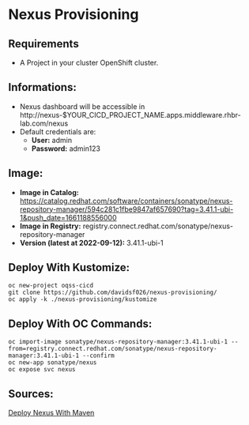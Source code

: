 # Nexus Provisioning

## Requirements
- A Project in your cluster OpenShift cluster.

## Informations:
 - Nexus dashboard will be accessible in http://nexus-$YOUR_CICD_PROJECT_NAME.apps.middleware.rhbr-lab.com/nexus
 - Default credentials are:
    - **User:** admin
    - **Password:** admin123

## Image:
- **Image in Catalog:** https://catalog.redhat.com/software/containers/sonatype/nexus-repository-manager/594c281c1fbe9847af657690?tag=3.41.1-ubi-1&push_date=1661188556000
- **Image in Registry:** registry.connect.redhat.com/sonatype/nexus-repository-manager
- **Version (latest at 2022-09-12):** 3.41.1-ubi-1

## Deploy With Kustomize:

    oc new-project oqss-cicd
    git clone https://github.com/davidsf026/nexus-provisioning/
    oc apply -k ./nexus-provisioning/kustomize

## Deploy With OC Commands:

    oc import-image sonatype/nexus-repository-manager:3.41.1-ubi-1 --from=registry.connect.redhat.com/sonatype/nexus-repository-manager:3.41.1-ubi-1 --confirm
    oc new-app sonatype/nexus
    oc expose svc nexus

## Sources:
[Deploy Nexus With Maven](https://docs.openshift.com/container-platform/3.11/dev_guide/dev_tutorials/maven_tutorial.html)
